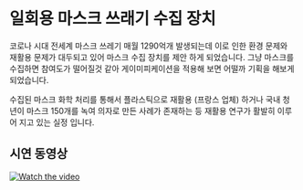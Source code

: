 # 일회용 마스크 쓰래기 수집 장치

코로나 시대 전세계 마스크 쓰레기 매월 1290억개 발생되는데 이로 인한 환경 문제와 재활용 문제가 대두되고 있어  마스크 수집 장치를 제안 하게 되었습니다.
그냥 마스크를 수집하면 참여도가 떨어질것 같아 게이미피케이션을 적용해 보면 어떨까 기획을 해보게 되었습니다.

수집된 마스크 화학 처리를 통해서 플라스틱으로 재활용 (프랑스 업체) 하거나 국내 청년이  마스크 150개를 녹여 의자로 만든 사례가 존재하는 등 재활용 연구가 활발히 이루어 지고 있는 실정 입니다.
 

## 시연 동영상

[![Watch the video](https://t1.daumcdn.net/cfile/tistory/994CA84A5FAE29F33B?download)](https://www.youtube.com/embed/h0MOsyAalx4)




